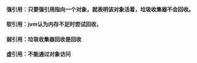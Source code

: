 #### 强引用：只要强引用指向一个对象，就表明该对象活着，垃圾收集器不会回收。

#### 软引用：jvm认为内存不足时尝试回收，

#### 弱引用：垃圾收集器回收是回收

#### 虚引用：不能通过对象访问


